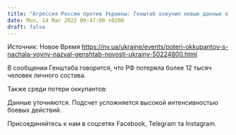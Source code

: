 ```yaml
---
title: "Агрессия России против Украины: Генштаб озвучил новые данные о потерях оккупантов с начала войны"
date: Mon, 14 Mar 2022 09:47:00 +0200
draft: false
---
```

Источник: Новое Время https://nv.ua/ukraine/events/poteri-okkupantov-s-nachala-voyny-nazval-genshtab-novosti-ukrainy-50224800.html


В сообщении Генштаба говорится, что РФ потеряла более 12 тысяч человек личного состава.

Также среди потери оккупантов:

Данные уточняются. Подсчет усложняется высокой интенсивностью боевых действий.

Присоединяйтесь к нам в соцсетях Facebook, Telegram та Instagram.
